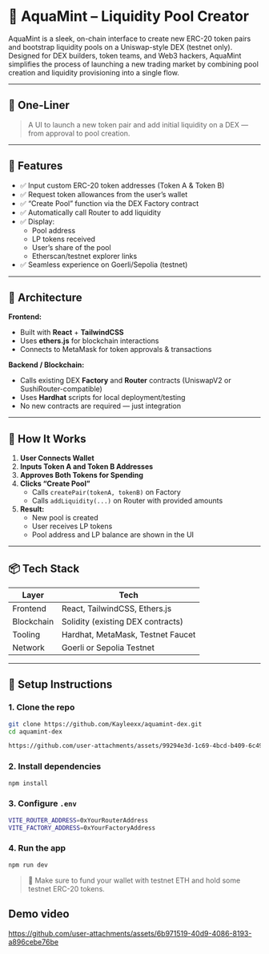 
# 🌊 AquaMint – Liquidity Pool Creator

AquaMint is a sleek, on-chain interface to create new ERC-20 token pairs and bootstrap liquidity pools on a Uniswap-style DEX (testnet only). Designed for DEX builders, token teams, and Web3 hackers, AquaMint simplifies the process of launching a new trading market by combining pool creation and liquidity provisioning into a single flow.

---

## 🚀 One-Liner

> A UI to launch a new token pair and add initial liquidity on a DEX — from approval to pool creation.

---

## 🎯 Features

- ✅ Input custom ERC-20 token addresses (Token A & Token B)
- ✅ Request token allowances from the user’s wallet
- ✅ “Create Pool” function via the DEX Factory contract
- ✅ Automatically call Router to add liquidity
- ✅ Display:
  - Pool address
  - LP tokens received
  - User’s share of the pool
  - Etherscan/testnet explorer links
- ✅ Seamless experience on Goerli/Sepolia (testnet)

---

## 🧱 Architecture

**Frontend:**  
- Built with **React** + **TailwindCSS**  
- Uses **ethers.js** for blockchain interactions  
- Connects to MetaMask for token approvals & transactions  

**Backend / Blockchain:**  
- Calls existing DEX **Factory** and **Router** contracts (UniswapV2 or SushiRouter-compatible)  
- Uses **Hardhat** scripts for local deployment/testing  
- No new contracts are required — just integration

---

## 🧪 How It Works

1. **User Connects Wallet**
2. **Inputs Token A and Token B Addresses**
3. **Approves Both Tokens for Spending**
4. **Clicks “Create Pool”**
   - Calls `createPair(tokenA, tokenB)` on Factory
   - Calls `addLiquidity(...)` on Router with provided amounts
5. **Result:**
   - New pool is created
   - User receives LP tokens
   - Pool address and LP balance are shown in the UI

---

## 📦 Tech Stack

| Layer       | Tech                         |
|-------------|------------------------------|
| Frontend    | React, TailwindCSS, Ethers.js|
| Blockchain  | Solidity (existing DEX contracts) |
| Tooling     | Hardhat, MetaMask, Testnet Faucet |
| Network     | Goerli or Sepolia Testnet    |

---

## 🔧 Setup Instructions

### 1. Clone the repo
```bash
git clone https://github.com/Kayleexx/aquamint-dex.git
cd aquamint-dex

https://github.com/user-attachments/assets/99294e3d-1c69-4bcd-b409-6c49da5cea06


````

### 2. Install dependencies

```bash
npm install
```

### 3. Configure `.env`

```bash
VITE_ROUTER_ADDRESS=0xYourRouterAddress
VITE_FACTORY_ADDRESS=0xYourFactoryAddress
```

### 4. Run the app

```bash
npm run dev
```

> 🧠 Make sure to fund your wallet with testnet ETH and hold some testnet ERC-20 tokens.


## Demo video
https://github.com/user-attachments/assets/6b971519-40d9-4086-8193-a896cebe76be

